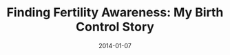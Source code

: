 ---
layout: blog-post
title:  "Finding Fertility Awareness: My Birth Control Story"
date:   2014-01-07
external_url: http://readytogroove.com/blog/finding-fertility-awareness-my-birth-control-story
external_site: Groove
---